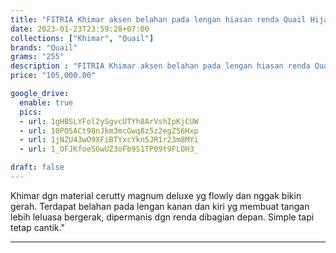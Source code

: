 ```yaml
---
title: "FITRIA Khimar aksen belahan pada lengan hiasan renda Quail Hijab bahan cerutty magnum"
date: 2023-01-23T23:59:28+07:00
collections: ["Khimar", "Quail"]
brands: "Quail"
grams: "255"
description : "FITRIA Khimar aksen belahan pada lengan hiasan renda Quail Hijab bahan cerutty magnum"
price: "105,000.00"

google_drive:
  enable: true
  pics:
  - url: 1gHBSLYFol2ySgvcUTYh8ArVshIpKjCUW
  - url: 10PO5ACt98nJkm3mcGwq8z5z2egZS6Hxp
  - url: 1jNZU43wO9XFiBTYxcYkn5JR1r23m8MYi
  - url: 1_OFJKfoeSGwUZ3oFb9S1TP09t9FLOH3_

draft: false
---
```


Khimar dgn material cerutty magnum deluxe yg flowly dan nggak bikin gerah. Terdapat belahan pada lengan kanan dan kiri yg membuat tangan lebih leluasa bergerak, dipermanis dgn renda dibagian depan. Simple tapi tetap cantik."

----------    
 
